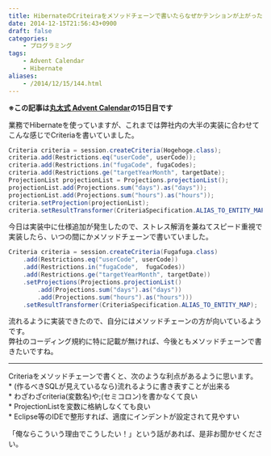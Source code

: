 ```yaml
---
title: HibernateのCriteiraをメソッドチェーンで書いたらなぜかテンションが上がった件
date: 2014-12-15T21:56:43+0900
draft: false
categories: 
    - プログラミング
tags:
    - Advent Calendar
    - Hibernate
aliases:
    - /2014/12/15/144.html
---
```


<p><strong>※この記事は<a href="http://www.adventar.org/calendars/402">丸太式 Advent Calendar</a>の15日目です</strong></p>
<p>業務でHibernateを使っていますが、これまでは弊社内の大半の実装に合わせてこんな感じでCriteriaを書いていました。</p>

```java
Criteria criteria = session.createCriteria(Hogehoge.class);
criteria.add(Restrictions.eq("userCode", userCode));
criteria.add(Restrictions.in("fugaCode", fugaCodes);
criteria.add(Restrictions.ge("targetYearMonth", targetDate);
ProjectionList projectionList = Projections.projectionList();
projectionList.add(Projections.sum("days").as("days"));
projectionList.add(Projections.sum("hours").as("hours"));
criteria.setProjection(projectionList);
criteria.setResultTransformer(CriteriaSpecification.ALIAS_TO_ENTITY_MAP);
```

<p>今日は実装中に仕様追加が発生したので、ストレス解消を兼ねてスピード重視で実装したら、いつの間にかメソッドチェーンで書いていました。</p>

```java
Criteria criteria = session.createCriteria(Fugafuga.class)
    .add(Restrictions.eq("userCode", userCode))
    .add(Restrictions.in("fugaCode",  fugaCodes))
    .add(Restrictions.ge("targetYearMonth", targetDate))
    .setProjections(Projections.projectionList()
        .add(Projections.sum("days").as("days"))
        .add(Projections.sum("hours").as("hours")))
    .setResultTransformer(CriteriaSpecification.ALIAS_TO_ENTITY_MAP);
```
<p>流れるように実装できたので、自分にはメソッドチェーンの方が向いているようです。<br>
弊社のコーディング規約に特に記載が無ければ、今後ともメソッドチェーンで書きたいですね。</p>
<hr>
<p>Criteriaをメソッドチェーンで書くと、次のような利点があるように思います。<br>
* (作るべきSQLが見えているなら)流れるように書き表すことが出来る<br>
* わざわざcriteria(変数名)や;(セミコロン)を書かなくて良い<br>
* ProjectionListを変数に格納しなくても良い<br>
* Eclipse等のIDEで整形すれば、適度にインデントが設定されて見やすい</p>
<p>「俺ならこういう理由でこうしたい！」という話があれば、是非お聞かせください。</p>

